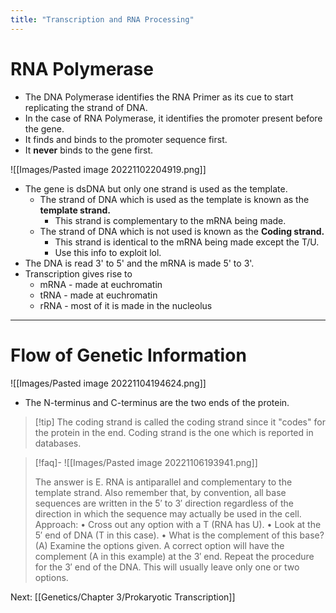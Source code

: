 ```yaml
---
title: "Transcription and RNA Processing"
---
```


# RNA Polymerase
- The DNA Polymerase identifies the RNA Primer as its cue to start replicating the strand of DNA.
- In the case of RNA Polymerase, it identifies the promoter present before the gene.
- It finds and binds to the promoter sequence first.
- It **never** binds to the gene first.

![[Images/Pasted image 20221102204919.png]]

- The gene is dsDNA but only one strand is used as the template.
	- The strand of DNA which is used as the template is known as the **template strand.**
		- This strand is complementary to the mRNA being made.
	- The strand of DNA which is not used is known as the **Coding strand.**
		- This strand is identical to the mRNA being made except the T/U.
		- Use this info to exploit lol.
- The DNA is read 3' to 5' and the mRNA is made 5' to 3'.
- Transcription gives rise to 
	- mRNA - made at euchromatin
	- tRNA - made at euchromatin
	- rRNA - most of it is made in the nucleolus
---
# Flow of Genetic Information
![[Images/Pasted image 20221104194624.png]]

- The N-terminus and C-terminus are the two ends of the protein.
>[!tip] The coding strand is called the coding strand since it "codes" for the protein in the end. Coding strand is the one which is reported in databases.


>[!faq]- ![[Images/Pasted image 20221106193941.png]]
>
> The answer is E. RNA is antiparallel and complementary to the template strand. Also remember that, by convention, all base sequences are written in the 5′ to 3′ direction regardless of the direction in which the sequence may actually be used in the cell.
Approach:
• Cross out any option with a T (RNA has U).
• Look at the 5′ end of DNA (T in this case).
• What is the complement of this base? (A)
Examine the options given. A correct option will have the complement (A in this example) at the 3′ end. Repeat the procedure for the 3′ end of the DNA. This will usually leave only one or two options.

Next: [[Genetics/Chapter 3/Prokaryotic Transcription]]

